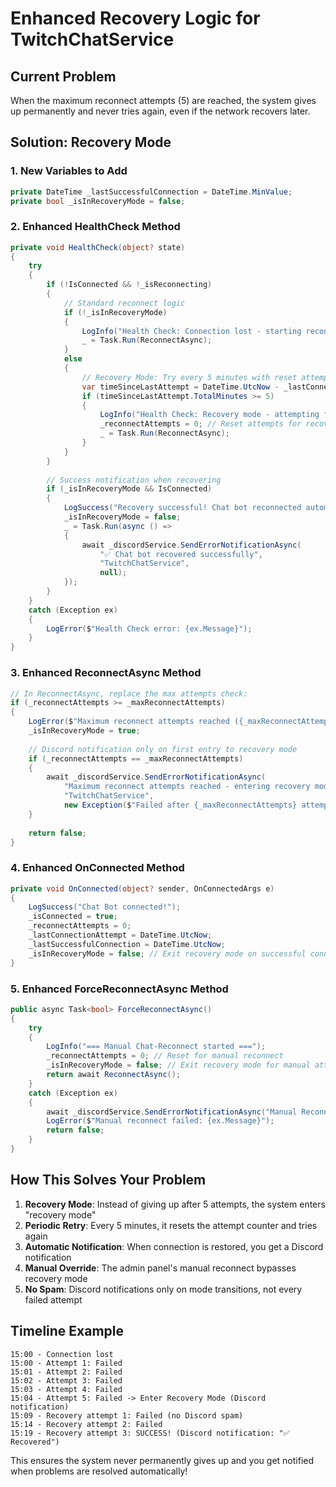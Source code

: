 # Enhanced Recovery Logic for TwitchChatService

## Current Problem
When the maximum reconnect attempts (5) are reached, the system gives up permanently and never tries again, even if the network recovers later.

## Solution: Recovery Mode

### 1. New Variables to Add
```csharp
private DateTime _lastSuccessfulConnection = DateTime.MinValue;
private bool _isInRecoveryMode = false;
```

### 2. Enhanced HealthCheck Method
```csharp
private void HealthCheck(object? state)
{
    try
    {
        if (!IsConnected && !_isReconnecting)
        {
            // Standard reconnect logic
            if (!_isInRecoveryMode)
            {
                LogInfo("Health Check: Connection lost - starting reconnect");
                _ = Task.Run(ReconnectAsync);
            }
            else
            {
                // Recovery Mode: Try every 5 minutes with reset attempt counter
                var timeSinceLastAttempt = DateTime.UtcNow - _lastConnectionAttempt;
                if (timeSinceLastAttempt.TotalMinutes >= 5)
                {
                    LogInfo("Health Check: Recovery mode - attempting fresh reconnect");
                    _reconnectAttempts = 0; // Reset attempts for recovery
                    _ = Task.Run(ReconnectAsync);
                }
            }
        }
        
        // Success notification when recovering
        if (_isInRecoveryMode && IsConnected)
        {
            LogSuccess("Recovery successful! Chat bot reconnected automatically.");
            _isInRecoveryMode = false;
            _ = Task.Run(async () => 
            {
                await _discordService.SendErrorNotificationAsync(
                    "✅ Chat bot recovered successfully", 
                    "TwitchChatService", 
                    null);
            });
        }
    }
    catch (Exception ex)
    {
        LogError($"Health Check error: {ex.Message}");
    }
}
```

### 3. Enhanced ReconnectAsync Method
```csharp
// In ReconnectAsync, replace the max attempts check:
if (_reconnectAttempts >= _maxReconnectAttempts)
{
    LogError($"Maximum reconnect attempts reached ({_maxReconnectAttempts}). Entering recovery mode...");
    _isInRecoveryMode = true;
    
    // Discord notification only on first entry to recovery mode
    if (_reconnectAttempts == _maxReconnectAttempts)
    {
        await _discordService.SendErrorNotificationAsync(
            "Maximum reconnect attempts reached - entering recovery mode", 
            "TwitchChatService", 
            new Exception($"Failed after {_maxReconnectAttempts} attempts"));
    }
    
    return false;
}
```

### 4. Enhanced OnConnected Method
```csharp
private void OnConnected(object? sender, OnConnectedArgs e)
{
    LogSuccess("Chat Bot connected!");
    _isConnected = true;
    _reconnectAttempts = 0;
    _lastConnectionAttempt = DateTime.UtcNow;
    _lastSuccessfulConnection = DateTime.UtcNow;
    _isInRecoveryMode = false; // Exit recovery mode on successful connection
}
```

### 5. Enhanced ForceReconnectAsync Method
```csharp
public async Task<bool> ForceReconnectAsync()
{
    try
    {
        LogInfo("=== Manual Chat-Reconnect started ===");
        _reconnectAttempts = 0; // Reset for manual reconnect
        _isInRecoveryMode = false; // Exit recovery mode for manual attempt
        return await ReconnectAsync();
    }
    catch (Exception ex)
    {
        await _discordService.SendErrorNotificationAsync("Manual Reconnect Error", "TwitchChatService", ex);
        LogError($"Manual reconnect failed: {ex.Message}");
        return false;
    }
}
```

## How This Solves Your Problem

1. **Recovery Mode**: Instead of giving up after 5 attempts, the system enters "recovery mode"
2. **Periodic Retry**: Every 5 minutes, it resets the attempt counter and tries again
3. **Automatic Notification**: When connection is restored, you get a Discord notification
4. **Manual Override**: The admin panel's manual reconnect bypasses recovery mode
5. **No Spam**: Discord notifications only on mode transitions, not every failed attempt

## Timeline Example

```
15:00 - Connection lost
15:00 - Attempt 1: Failed
15:01 - Attempt 2: Failed  
15:02 - Attempt 3: Failed
15:03 - Attempt 4: Failed
15:04 - Attempt 5: Failed -> Enter Recovery Mode (Discord notification)
15:09 - Recovery attempt 1: Failed (no Discord spam)
15:14 - Recovery attempt 2: Failed  
15:19 - Recovery attempt 3: SUCCESS! (Discord notification: "✅ Recovered")
```

This ensures the system never permanently gives up and you get notified when problems are resolved automatically!
